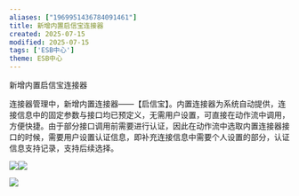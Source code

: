 ```yaml
---
aliases: ["1969951436784091461"]
title: 新增内置启信宝连接器
created: 2025-07-15
modified: 2025-07-15
tags: ['ESB中心']
theme: ESB中心
---
```


新增内置启信宝连接器

连接器管理中，新增内置连接器——【启信宝】。内置连接器为系统自动提供，连接信息中的固定参数与接口均已预定义，无需用户设置，可直接在动作流中调用，方便快捷。由于部分接口调用前需要进行认证，因此在动作流中选取内置连接器接口的时候，需要用户设置认证信息，即补充连接信息中需要个人设置的部分，认证信息支持记录，支持后续选择。

![](921179d86a0d024427112ce115baf8de.jpg)![](c1d1217a35bcbfc73e7dd0c2514391ec.jpg)

![](926e71a83b95409d18e6ff44eabfee14.jpg)